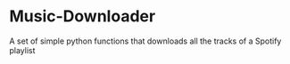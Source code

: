 # Music-Downloader
A set of simple python functions that downloads all the tracks of a Spotify playlist
